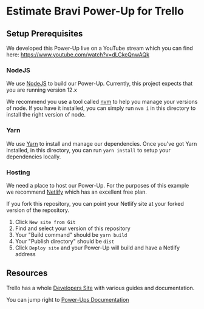 # Estimate Bravi Power-Up for Trello



## Setup Prerequisites

We developed this Power-Up live on a YouTube stream which you can find here:
https://www.youtube.com/watch?v=dLCkcQnwAQk

### NodeJS

We use [NodeJS](https://nodejs.org) to build our Power-Up. Currently, this
project expects that you are running version 12.x

We recommend you use a tool called [nvm](https://github.com/nvm-sh/nvm) to help
you manage your versions of node. If you have it installed, you can simply run
`nvm i` in this directory to install the right version of node.

### Yarn

We use [Yarn](https://yarnpkg.com) to install and manage our dependencies. Once
you've got Yarn installed, in this directory, you can run `yarn install` to
setup your dependencies locally.

### Hosting

We need a place to host our Power-Up. For the purposes of this example we
recommend [Netlify](https://www.netlify.com/) which has an excellent free plan.

If you fork this repository, you can point your Netlify site at your forked
version of the repository.

1. Click `New site from Git`
2. Find and select your version of this repository
3. Your "Build command" should be `yarn build`
4. Your "Publish directory" should be `dist`
5. Click `Deploy site` and your Power-Up will build and have a Netlify address

## Resources

Trello has a whole [Developers Site](https://developers.trello.com/) with
various guides and documentation.

You can jump right to
[Power-Ups Documentation](https://developers.trello.com/reference#power-ups-intro)
